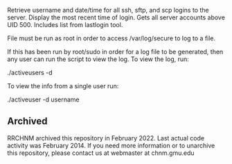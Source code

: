 Retrieve username and date/time for all ssh, sftp, and scp logins to the
server. Display the most recent time of login. Gets all server accounts above
UID 500. Includes list from lastlogin tool.

File must be run as root in order to access /var/log/secure to log to a file.

If this has been run by root/sudo in order for a log file to be generated, then
any user can run the script to view the log. To view the log, run:

./activeusers -d

To view the info from a single user run:

./activeuser -d username

## Archived

RRCHNM archived this repository in February 2022. Last actual code activity was February 2014. If you need more information or to unarchive this repository, please contact us at  webmaster at chnm.gmu.edu
